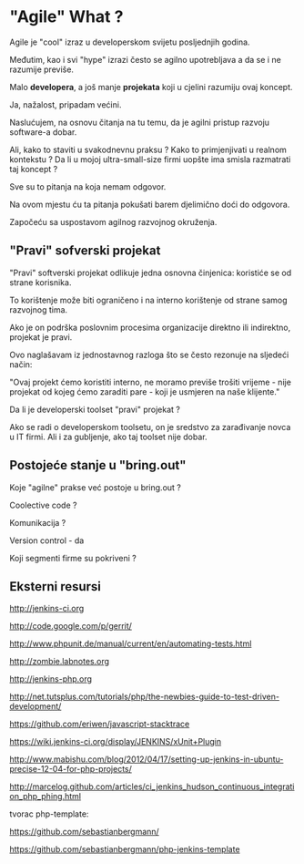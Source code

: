 "Agile" What ?
=============

Agile je "cool" izraz u developerskom svijetu posljednjih godina.

Međutim, kao i svi "hype" izrazi često se agilno upotrebljava a da se i
ne razumije previše.

Malo **developera**, a još manje **projekata** koji u cjelini razumiju ovaj
koncept.

Ja, nažalost, pripadam većini. 

Naslućujem, na osnovu čitanja na tu temu, da je agilni pristup razvoju software-a dobar. 

Ali, kako to staviti u svakodnevnu praksu ? Kako to primjenjivati u realnom kontekstu ? Da li u
mojoj ultra-small-size firmi uopšte ima smisla razmatrati taj koncept ?

Sve su to pitanja na koja nemam odgovor.

Na ovom mjestu ću ta pitanja pokušati barem djelimično doći do odgovora.

Započeću sa uspostavom agilnog razvojnog okruženja.


"Pravi" sofverski projekat
-----------------------------

"Pravi" softverski projekat odlikuje jedna osnovna činjenica: koristiće
se od strane korisnika.

To korištenje može biti ograničeno i na interno korištenje od strane
samog razvojnog tima.

Ako je on podrška poslovnim procesima organizacije direktno ili
indirektno, projekat je pravi.

Ovo naglašavam iz jednostavnog razloga što se često rezonuje na sljedeći
način:

"Ovaj projekt ćemo koristiti interno, ne moramo previše trošiti vrijeme -
nije projekat od kojeg ćemo zaraditi pare - koji je usmjeren na naše
klijente."

Da li je developerski toolset "pravi" projekat ?

Ako se radi o developerskom toolsetu, on je sredstvo za zarađivanje
novca u IT firmi. Ali i za gubljenje, ako taj toolset nije dobar. 

Postojeće stanje u "bring.out"
-------------------------------

Koje "agilne" prakse već postoje u bring.out ?

Coolective code ?

Komunikacija ?

Version control - da

Koji segmenti firme su pokriveni ?


Eksterni resursi
----------------

http://jenkins-ci.org

http://code.google.com/p/gerrit/

http://www.phpunit.de/manual/current/en/automating-tests.html

http://zombie.labnotes.org

http://jenkins-php.org

http://net.tutsplus.com/tutorials/php/the-newbies-guide-to-test-driven-development/

https://github.com/eriwen/javascript-stacktrace


https://wiki.jenkins-ci.org/display/JENKINS/xUnit+Plugin

http://www.mabishu.com/blog/2012/04/17/setting-up-jenkins-in-ubuntu-precise-12-04-for-php-projects/

http://marcelog.github.com/articles/ci_jenkins_hudson_continuous_integration_php_phing.html


tvorac php-template:

https://github.com/sebastianbergmann/

https://github.com/sebastianbergmann/php-jenkins-template

